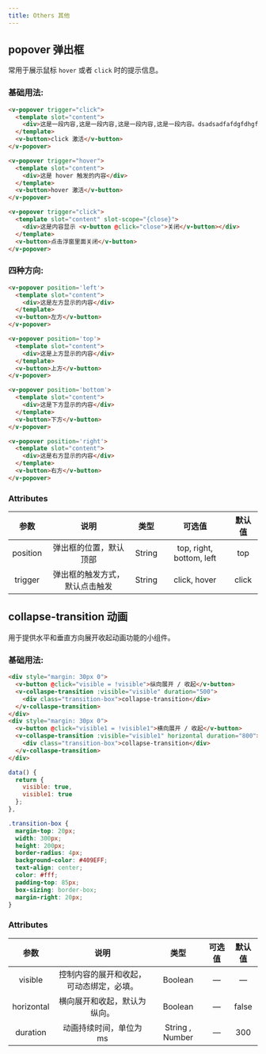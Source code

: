 ```yaml
---
title: Others 其他
---
```


##  popover 弹出框

常用于展示鼠标 `hover` 或者 `click` 时的提示信息。

### 基础用法:

<ClientOnly>
  <popover-demo1></popover-demo1>
</ClientOnly>

```HTML
<v-popover trigger="click">
  <template slot="content">
    <div>这是一段内容,这是一段内容,这是一段内容,这是一段内容。dsadsadfafdgfdhgfshsfhgfhfgxhsfhgsfafgdgfdgad</div>
  </template>
  <v-button>click 激活</v-button>
</v-popover>

<v-popover trigger="hover">
  <template slot="content">
    <div>这是 hover 触发的内容</div>
  </template>
  <v-button>hover 激活</v-button>
</v-popover>

<v-popover trigger="click">
  <template slot="content" slot-scope="{close}">
    <div>这是内容显示 <v-button @click="close">关闭</v-button></div>
  </template>
  <v-button>点击浮窗里面关闭</v-button>
</v-popover>
```

### 四种方向:

<ClientOnly>
  <popover-demo2></popover-demo2>
</ClientOnly>

```HTML
<v-popover position='left'>
  <template slot="content">
    <div>这是左方显示的内容</div>
  </template>
  <v-button>左方</v-button>
</v-popover>

<v-popover position='top'>
  <template slot="content">
    <div>这是上方显示的内容</div>
  </template>
  <v-button>上方</v-button>
</v-popover>

<v-popover position='bottom'>
  <template slot="content">
    <div>这是下方显示的内容</div>
  </template>
  <v-button>下方</v-button>
</v-popover>

<v-popover position='right'>
  <template slot="content">
    <div>这是右方显示的内容</div>
  </template>
  <v-button>右方</v-button>
</v-popover>
```

### Attributes
参数 | 说明 | 类型 | 可选值 | 默认值
:-:| :-: | :-: | :-: | :-: 
position | 弹出框的位置，默认顶部 | String | top, right, bottom, left	 | top
trigger | 弹出框的触发方式，默认点击触发 | String | click, hover | click


##  collapse-transition 动画

用于提供水平和垂直方向展开收起动画功能的小组件。

### 基础用法:

<ClientOnly>
  <transition-demo></transition-demo>
</ClientOnly>

```HTML
<div style="margin: 30px 0">
  <v-button @click="visible = !visible">纵向展开 / 收起</v-button>
  <v-collaspe-transition :visible="visible" duration="500">
    <div class="transition-box">collapse-transition</div>
  </v-collaspe-transition>
</div>
<div style="margin: 30px 0">
  <v-button @click="visible1 = !visible1">横向展开 / 收起</v-button>
  <v-collaspe-transition :visible="visible1" horizontal duration="800">
    <div class="transition-box">collapse-transition</div>
  </v-collaspe-transition>
</div>
```

```js
data() {
  return {
    visible: true,
    visible1: true
  };
},
```

```css
.transition-box {
  margin-top: 20px;
  width: 300px;
  height: 200px;
  border-radius: 4px;
  background-color: #409EFF;
  text-align: center;
  color: #fff;
  padding-top: 85px;
  box-sizing: border-box;
  margin-right: 20px;
}
```

### Attributes
参数 | 说明 | 类型 | 可选值 | 默认值
:-:| :-: | :-: | :-: | :-: 
visible | 控制内容的展开和收起，可动态绑定，必填。 | Boolean | — | —
horizontal | 横向展开和收起，默认为纵向。 | Boolean | — | false
duration | 动画持续时间，单位为 ms | String , Number | — | 300